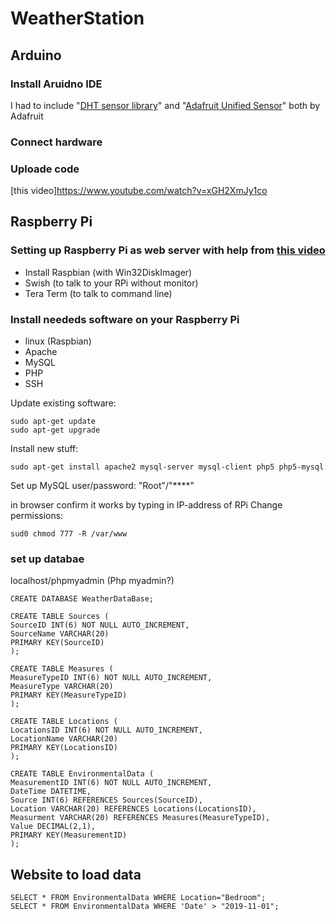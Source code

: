 # WeatherStation

## Arduino
### Install Aruidno IDE
I had to include "[DHT sensor library](https://github.com/adafruit/DHT-sensor-library)" and "[Adafruit Unified Sensor](https://github.com/adafruit/Adafruit_Sensor)" both by Adafruit

### Connect hardware

### Uploade code

[this video]https://www.youtube.com/watch?v=xGH2XmJy1co

## Raspberry Pi
### Setting up Raspberry Pi as web server with help from [this video](https://www.youtube.com/watch?v=N7c8CMuBx-Y)
- Install Raspbian (with Win32DiskImager)
- Swish (to talk to your RPi without monitor)
- Tera Term (to talk to command line)

### Install neededs software on your Raspberry Pi
- linux (Raspbian)
- Apache
- MySQL
- PHP
- SSH

Update existing software:
```
sudo apt-get update
sudo apt-get upgrade
```
Install new stuff:
``` 
sudo apt-get install apache2 mysql-server mysql-client php5 php5-mysql
```
Set up MySQL user/password:
"Root"/"****"

in browser confirm it works by typing in IP-address of RPi
Change permissions:
```
sud0 chmod 777 -R /var/www
```


### set up databae
localhost/phpmyadmin (Php myadmin?)

```
CREATE DATABASE WeatherDataBase;

CREATE TABLE Sources (
SourceID INT(6) NOT NULL AUTO_INCREMENT,
SourceName VARCHAR(20)
PRIMARY KEY(SourceID)
);

CREATE TABLE Measures (
MeasureTypeID INT(6) NOT NULL AUTO_INCREMENT,
MeasureType VARCHAR(20)
PRIMARY KEY(MeasureTypeID)
);

CREATE TABLE Locations (
LocationsID INT(6) NOT NULL AUTO_INCREMENT,
LocationName VARCHAR(20)
PRIMARY KEY(LocationsID)
);

CREATE TABLE EnvironmentalData (
MeasurementID INT(6) NOT NULL AUTO_INCREMENT, 
DateTime DATETIME, 
Source INT(6) REFERENCES Sources(SourceID), 
Location VARCHAR(20) REFERENCES Locations(LocationsID), 
Measurment VARCHAR(20) REFERENCES Measures(MeasureTypeID), 
Value DECIMAL(2,1),
PRIMARY KEY(MeasurementID)
);
```

## Website to load data
```
SELECT * FROM EnvironmentalData WHERE Location="Bedroom";
SELECT * FROM EnvironmentalData WHERE 'Date' > "2019-11-01";
```
